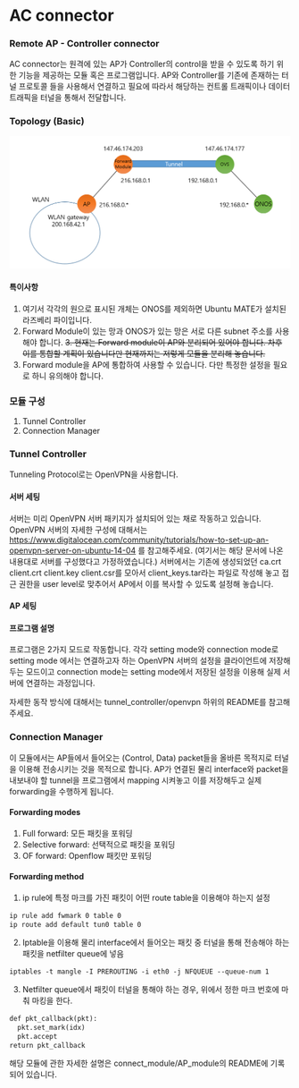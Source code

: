 # AC connector
### Remote AP - Controller connector

AC connector는 원격에 있는 AP가 Controller의 control을 받을 수 있도록 하기 위한 기능을 제공하는 모듈 혹은 프로그램입니다.
AP와 Controller를 기존에 존재하는 터널 프로토콜 들을 사용해서 연결하고 필요에 따라서 해당하는
컨트롤 트래픽이나 데이터 트래픽을 터널을 통해서 전달합니다.

### Topology (Basic)
![Topology image](/README_images/topology.PNG)

#### 특이사항  
1. 여기서 각각의 원으로 표시된 개체는 ONOS를 제외하면 Ubuntu MATE가 설치된 라즈베리 파이입니다.
2. Forward Module이 있는 망과 ONOS가 있는 망은 서로 다른 subnet 주소를 사용해야 합니다.
~~3. 현재는 Forward module이 AP와 분리되어 있어야 합니다. 차후 이를 통합할 계획이 있습니다만 현재까지는 저렇게 모듈을 분리해 놓습니다.~~
3. Forward module을 AP에 통합하여 사용할 수 있습니다. 다만 특정한 설정을 필요로 하니 유의해야 합니다.

### 모듈 구성
1. Tunnel Controller
2. Connection Manager

### Tunnel Controller
Tunneling Protocol로는 OpenVPN을 사용합니다.

#### 서버 세팅
서버는 미리 OpenVPN 서버 패키지가 설치되어 있는 채로 작동하고 있습니다. 
OpenVPN 서버의 자세한 구성에 대해서는 https://www.digitalocean.com/community/tutorials/how-to-set-up-an-openvpn-server-on-ubuntu-14-04 를 참고해주세요. (여기서는 해당 문서에 나온 내용대로 서버를 구성했다고 가정하였습니다.)
서버에서는 기존에 생성되었던 ca.crt client.crt client.key client.csr를 모아서 client_keys.tar라는 파일로 작성해 놓고 접근 권한을 user level로 맞추어서 AP에서 이를 복사할 수 있도록 설정해 놓습니다.

#### AP 세팅
#### 프로그램 설명
프로그램은 2가지 모드로 작동합니다. 각각 setting mode와 connection mode로 setting mode 에서는 연결하고자 하는 OpenVPN 서버의 설정을 클라이언트에 저장해 두는 모드이고 connection mode는 setting mode에서 저장된 설정을 이용해 실제 서버에 연결하는 과정입니다.

자세한 동작 방식에 대해서는 tunnel_controller/openvpn 하위의 README를 참고해주세요.

### Connection Manager
이 모듈에서는 AP들에서 들어오는 (Control, Data) packet들을 올바른 목적지로 터널을 이용해 전송시키는 것을 목적으로 합니다.
AP가 연결된 물리 interface와 packet을 내보내야 할 tunnel을 프로그램에서 mapping 시켜놓고 이를 저장해두고
실제 forwarding을 수행하게 됩니다.

#### Forwarding modes
1. Full forward: 모든 패킷을 포워딩
2. Selective forward: 선택적으로 패킷을 포워딩
3. OF forward: Openflow 패킷만 포워딩

#### Forwarding method
1. ip rule에 특정 마크를 가진 패킷이 어떤 route table을 이용해야 하는지 설정  
  ```
  ip rule add fwmark 0 table 0
  ip route add default tun0 table 0
  ```    
  
2. Iptable을 이용해 물리 interface에서 들어오는 패킷 중 터널을 통해 전송해야 하는 패킷을 netfilter queue에 넣음
  ```
  iptables -t mangle -I PREROUTING -i eth0 -j NFQUEUE --queue-num 1
  ```

3. Netfilter queue에서 패킷이 터널을 통해야 하는 경우, 위에서 정한 마크 번호에 마춰 마킹을 한다.
  ```
  def pkt_callback(pkt): 
    pkt.set_mark(idx)
    pkt.accept
  return pkt_callback
  ```

해당 모듈에 관한 자세한 설명은 connect_module/AP_module의 README에 기록되어 있습니다.




